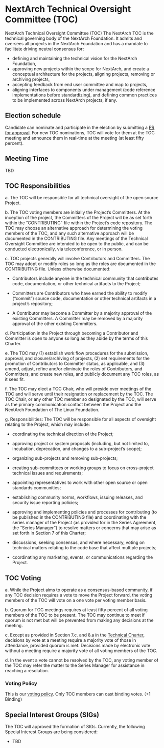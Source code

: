 # NextArch Technical Oversight Committee (TOC)
NextArch Technical Oversight Committee (TOC)
The NextArch TOC is the technical governing body of the NextArch Foundation. It admits and oversees all projects in the NextArch Foundation and has a mandate to facilitate driving neutral consensus for:

- defining and maintaining the technical vision for the NextArch Foundation,
- approving new projects within the scope for NextArch, and create a conceptual architecture for the projects, aligning projects, removing or archiving projects,
- accepting feedback from end user committee and map to projects,
- aligning interfaces to components under management (code reference implementations before standardizing), and defining common practices to be implemented across NextArch projects, if any.

## Election schedule
Candidate can nominate and participate in the election by submitting a [PR for approval](docs/election.md). For new TOC nominations, TOC will vote for them at the TOC meeting and announce them in real-time at the meeting (at least fifty percent). 



## Meeting Time
TBD

## TOC Responsibilities
a. The TOC will be responsible for all technical oversight of the open source Project. 

b. The TOC voting members are initially the Project’s Committers. At the inception of the project, the Committers of the Project will be as set forth within the “CONTRIBUTING” file within the Project’s code repository. The TOC may choose an alternative approach for determining the voting members of the TOC, and any such alternative approach will be documented in the CONTRIBUTING file.  Any meetings of the Technical Oversight Committee are intended to be open to the public, and can be conducted electronically, via teleconference, or in person. 

c. TOC projects generally will involve Contributors and Committers. The TOC may adopt or modify roles so long as the roles are documented in the CONTRIBUTING file. Unless otherwise documented: 

   - Contributors include anyone in the technical community that contributes code, documentation, or other technical artifacts to the Project; 
 
   - Committers are Contributors who have earned the ability to modify (“commit”) source code, documentation or other technical artifacts in a project’s repository;
 
   - A Contributor may become a Committer by a majority approval of the existing Committers. A Committer may be removed by a majority approval of the other existing Committers.
 
d. Participation in the Project through becoming a Contributor and Committer is open to anyone so long as they abide by the terms of this Charter. 

e. The TOC may (1) establish work flow procedures for the submission, approval, and closure/archiving of projects, (2) set requirements for the promotion of Contributors to Committer status, as applicable, and (3) amend, adjust, refine and/or eliminate the roles of Contributors, and Committers, and create new roles, and publicly document any TOC roles, as it sees fit.

f. The TOC may elect a TOC Chair, who will preside over meetings of the TOC and will serve until their resignation or replacement by the TOC.  The TOC Chair, or any other TOC member so designated by the TOC, will serve as the primary communication contact between the Project and the NextArch Foundation of The Linux Foundation.

g. Responsibilities: The TOC will be responsible for all aspects of oversight relating to the Project, which may include:

   - coordinating the technical direction of the Project;
 
   - approving project or system proposals (including, but not limited to, incubation, deprecation, and changes to a sub-project’s scope);
 
   - organizing sub-projects and removing sub-projects;
   - creating sub-committees or working groups to focus on cross-project technical issues and requirements;
   - appointing representatives to work with other open source or open standards communities;
   - establishing community norms, workflows, issuing releases, and security issue reporting policies;
   - approving and implementing policies and processes for contributing (to be published in the CONTRIBUTING file) and coordinating with the series manager of the Project (as provided for in the Series Agreement, the “Series Manager”) to resolve matters or concerns that may arise as set forth in Section 7 of this Charter;
   - discussions, seeking consensus, and where necessary, voting on technical matters relating to the code base that affect multiple projects;
   - coordinating any marketing, events, or communications regarding the Project.


## TOC Voting
a. While the Project aims to operate as a consensus-based community, if any TOC decision requires a vote to move the Project forward, the voting members of the TOC will vote on a one vote per voting member basis.

b. Quorum for TOC meetings requires at least fifty percent of all voting members of the TOC to be present. The TOC may continue to meet if quorum is not met but will be prevented from making any decisions at the meeting.

c. Except as provided in Section 7.c. and 8.a in the [Technical Charter](https://github.com/nextarch/foundation/blob/main/technical-charter.md), decisions by vote at a meeting require a majority vote of those in attendance, provided quorum is met. Decisions made by electronic vote without a meeting require a majority vote of all voting members of the TOC.

d. In the event a vote cannot be resolved by the TOC, any voting member of the TOC may refer the matter to the Series Manager for assistance in reaching a resolution.

### Voting Policy
This is our [voting policy](docs/voting.md). Only TOC members can cast binding votes. (+1 Binding)

## Special Interest Groups (SIGs) 
The TOC will approved the formation of SIGs. Currently, the following Special Interest Groups are being considered:
- TBD

